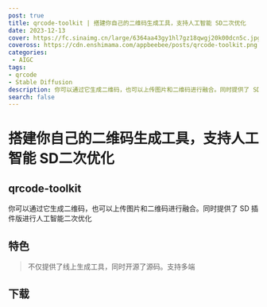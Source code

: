 ```yaml
---
post: true
title: qrcode-toolkit | 搭建你自己的二维码生成工具，支持人工智能 SD二次优化
date: 2023-12-13
cover: https://fc.sinaimg.cn/large/6364aa43gy1hl7gz18qwgj20k00dcn5c.jpg
coveross: https://cdn.enshimama.com/appbeebee/posts/qrcode-toolkit.png
categories:
 - AIGC
tags:
- qrcode
- Stable Diffusion
description: 你可以通过它生成二维码，也可以上传图片和二维码进行融合。同时提供了 SD 插件版进行人工智能二次优化
search: false
---
```

# 搭建你自己的二维码生成工具，支持人工智能 SD二次优化
## qrcode-toolkit

你可以通过它生成二维码，也可以上传图片和二维码进行融合。同时提供了 SD 插件版进行人工智能二次优化

## 特色
> 不仅提供了线上生成工具，同时开源了源码。支持多端

## 下载
<ArticleLink via="post" :work="{
    title: 'qrcode-toolkit',
    view: 'https://qrcode.antfu.me/#generator',
    github: 'antfu/qrcode-toolkit',
    beecode: '4883',
    viewtit: '下载',
    wxwords: 'qrcode-toolkit',
    }" />







